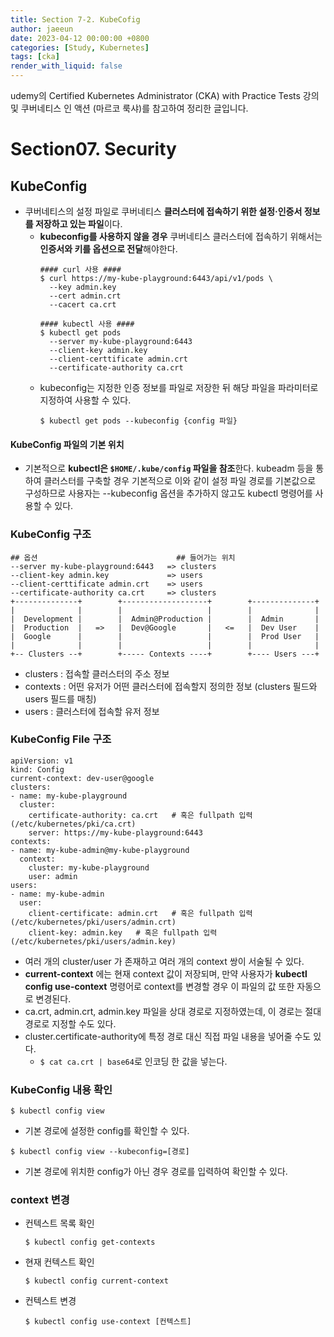 ```yaml
---
title: Section 7-2. KubeCofig
author: jaeeun
date: 2023-04-12 00:00:00 +0800
categories: [Study, Kubernetes]
tags: [cka]
render_with_liquid: false
---
```


udemy의 Certified Kubernetes Administrator (CKA) with Practice Tests 강의 및 쿠버네티스 인 액션 (마르코 룩샤)를 참고하여 정리한 글입니다.

# Section07. Security

## KubeConfig

- 쿠버네티스의 설정 파일로 쿠버네티스 **클러스터에 접속하기 위한 설정·인증서 정보를 저장하고 있는 파일**이다.
  - **kubeconfig를 사용하지 않을 경우** 쿠버네티스 클러스터에 접속하기 위해서는 **인증서와 키를 옵션으로 전달**해야한다.
    ```
    #### curl 사용 ####
    $ curl https://my-kube-playground:6443/api/v1/pods \
      --key admin.key
      --cert admin.crt
      --cacert ca.crt
    
    #### kubectl 사용 ####
    $ kubectl get pods
      --server my-kube-playground:6443
      --client-key admin.key
      --client-certtificate admin.crt
      --certificate-authority ca.crt
    ```
  - kubeconfig는 지정한 인증 정보를 파일로 저장한 뒤 해당 파일을 파라미터로 지정하여 사용할 수 있다.
    ```
    $ kubectl get pods --kubeconfig {config 파일}
    ```

#### KubeConfig 파일의 기본 위치

- 기본적으로 **kubectl은 `$HOME/.kube/config` 파일을 참조**한다. kubeadm 등을 통하여 클러스터를 구축할 경우 기본적으로 이와 같이 설정 파일 경로를 기본값으로 구성하므로 사용자는 --kubeconfig 옵션을 추가하지 않고도 kubectl 명령어를 사용할 수 있다.

### KubeConfig 구조

```
## 옵션                               ## 들어가는 위치
--server my-kube-playground:6443   => clusters
--client-key admin.key             => users
--client-certtificate admin.crt    => users
--certificate-authority ca.crt     => clusters
+--------------+        +-------------------+        +--------------+
|              |        |                   |        |              |
|  Development |        |  Admin@Production |        |  Admin       |
|  Production  |   =>   |  Dev@Google       |   <=   |  Dev User    |
|  Google      |        |                   |        |  Prod User   |
|              |        |                   |        |              |
+-- Clusters --+        +----- Contexts ----+        +---- Users ---+
```
- clusters : 접속할 클러스터의 주소 정보
- contexts : 어떤 유저가 어떤 클러스터에 접속할지 정의한 정보 (clusters 필드와 users 필드를 매칭)
- users : 클러스터에 접속할 유저 정보

### KubeConfig File 구조

```
apiVersion: v1
kind: Config
current-context: dev-user@google
clusters:
- name: my-kube-playground
  cluster:
    certificate-authority: ca.crt   # 혹은 fullpath 입력 (/etc/kubernetes/pki/ca.crt)
    server: https://my-kube-playground:6443
contexts:
- name: my-kube-admin@my-kube-playground
  context:
    cluster: my-kube-playground
    user: admin
users:
- name: my-kube-admin
  user:
    client-certificate: admin.crt   # 혹은 fullpath 입력 (/etc/kubernetes/pki/users/admin.crt)
    client-key: admin.key   # 혹은 fullpath 입력 (/etc/kubernetes/pki/users/admin.key)
```
- 여러 개의 cluster/user 가 존재하고 여러 개의 context 쌍이 서술될 수 있다.
- **current-context** 에는 현재 context 값이 저장되며, 만약 사용자가 **kubectl config use-context** 명령어로 context를 변경할 경우 이 파일의 값 또한 자동으로 변경된다.
- ca.crt, admin.crt, admin.key 파일을 상대 경로로 지정하였는데, 이 경로는 절대 경로로 지정할 수도 있다.
- cluster.certificate-authority에 특정 경로 대신 직접 파일 내용을 넣어줄 수도 있다.
  - `$ cat ca.crt | base64`로 인코딩 한 값을 넣는다.

### KubeConfig 내용 확인

```
$ kubectl config view
```
- 기본 경로에 설정한 config를 확인할 수 있다.

```
$ kubectl config view --kubeconfig=[경로]
```
- 기본 경로에 위치한 config가 아닌 경우 경로를 입력하여 확인할 수 있다.

### context 변경

- 컨텍스트 목록 확인
  ```
  $ kubectl config get-contexts
  ```

- 현재 컨텍스트 확인
  ```
  $ kubectl config current-context
  ```

- 컨텍스트 변경
  ```
  $ kubectl config use-context [컨텍스트]
  ```
